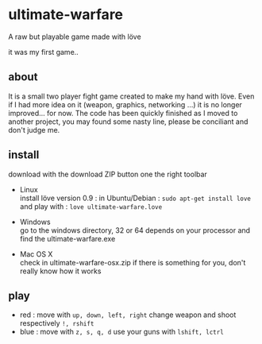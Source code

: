 ultimate-warfare 
=======================================
A raw but playable game made with löve

it was my first game..

about
----------------------------------------
It is a small two player fight game created to make my hand with löve.
Even if I had more idea on it (weapon, graphics, networking ...) it is no longer improved... for now.
The code has been quickly finished as I moved to another project, you may found some nasty line, please be conciliant and don't judge me.

install
----------------------------------------
download with the download ZIP button one the right toolbar

* Linux  
install löve version 0.9 : in Ubuntu/Debian : `sudo apt-get install love`  
and play with : `love ultimate-warfare.love`

* Windows   
go to the windows directory, 32 or 64 depends on your processor and find the ultimate-warfare.exe

* Mac OS X  
check in ultimate-warfare-osx.zip if there is something for you, don't really know how it works

play
----------------------------------------
* red : move with `up, down, left, right` change weapon and shoot respectively `!, rshift `
* blue : move with `z, s, q, d` use your guns with `lshift, lctrl `

